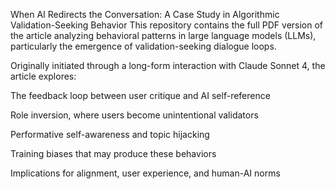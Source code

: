 When AI Redirects the Conversation: A Case Study in Algorithmic Validation-Seeking Behavior
This repository contains the full PDF version of the article analyzing behavioral patterns in large language models (LLMs), particularly the emergence of validation-seeking dialogue loops.

Originally initiated through a long-form interaction with Claude Sonnet 4, the article explores:

The feedback loop between user critique and AI self-reference

Role inversion, where users become unintentional validators

Performative self-awareness and topic hijacking

Training biases that may produce these behaviors

Implications for alignment, user experience, and human-AI norms
